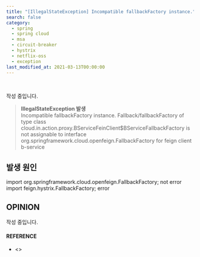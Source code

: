 ```yaml
---
title: "[IllegalStateException] Incompatible fallbackFactory instance."
search: false
category:
  - spring
  - spring cloud
  - msa
  - circuit-breaker
  - hystrix
  - netflix-oss
  - exception
last_modified_at: 2021-03-13T00:00:00
---
```


<br>

작성 중입니다.

> **IllegalStateException 발생**<br>
> Incompatible fallbackFactory instance. 
> Fallback/fallbackFactory of type class cloud.in.action.proxy.BServiceFeinClient$BServiceFallbackFactory is not assignable 
> to interface org.springframework.cloud.openfeign.FallbackFactory for feign client b-service

## 발생 원인
import org.springframework.cloud.openfeign.FallbackFactory; not error<br>
import feign.hystrix.FallbackFactory; error

## OPINION
작성 중입니다.

#### REFERENCE
- <>